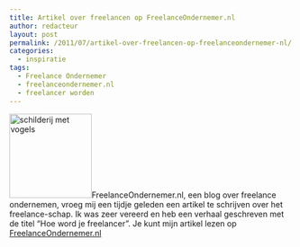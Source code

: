 ```yaml
---
title: Artikel over freelancen op FreelanceOndernemer.nl
author: redacteur
layout: post
permalink: /2011/07/artikel-over-freelancen-op-freelanceondernemer-nl/
categories:
  - inspiratie
tags:
  - Freelance Ondernemer
  - freelanceondernemer.nl
  - freelancer worden
---
```

<img class="alignleft size-thumbnail wp-image-2122" title="schilderij met vogels" src="http://www.schildertuin.nl/wordpress/wp-content/uploads/2011/07/vogels-146x150.jpg" alt="schilderij met vogels" width="146" height="150" />FreelanceOndernemer.nl, een blog over freelance ondernemen, vroeg mij een tijdje geleden een artikel te schrijven over het freelance-schap. Ik was zeer vereerd en heb een verhaal geschreven met de titel &#8220;Hoe word je freelancer&#8221;. Je kunt mijn artikel lezen op <a title="Lees mijn verhaal over freelancen" href="http://freelanceondernemer.nl/" target="_blank">FreelanceOndernemer.nl</a>